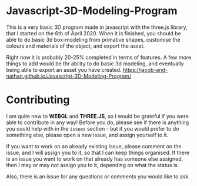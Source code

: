 # Javascript-3D-Modeling-Program
This is a very basic 3D program made in javascript with the three.js library, that I started on the 6th of April 2020. When it is finished, you should be able to do basic 3d box-modeling from primative shapes, customise the colours and materials of the object, and export the asset.

Right now it is probably 20-25% completed in terms of features. A few more things to add would be thr ability to do basic 3d modeling, and eventually being able to export an asset you have created.
https://jacob-and-nathan.github.io/Javascript-3D-Modeling-Program/

# Contributing
I am quite new to **WEBGL** and  **THREE.JS**, so I would be grateful if you were able to contribute in any way! Before you do, please see if there is anything you could help with in the `issues` section - but if you would prefer to do something else, please open a new issue, and assign yourself to it. 

If you want to work on an already existing issue, please comment on the issue, and I will assign you to it, so that I can keep things organised.
If there is an issue you want to work on that already has someone else assigned, then I may or may not assign you to it, depending on what the status is.

Also, there is an issue for any questions or comments you would like to ask.
